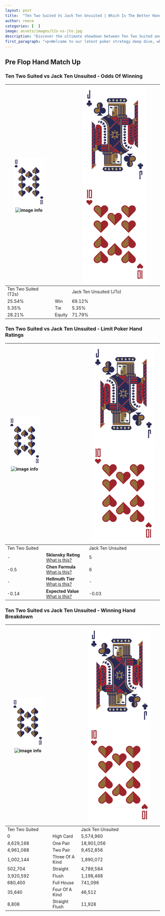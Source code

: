 ```yaml
---
layout: post
title:  "Ten Two Suited Vs Jack Ten Unsuited | Which Is The Better Hand In Poker? A Complete Guide"
author: reece
categories: [  ]
image: assets/images/t2s-vs-jto.jpg
description: "Discover the ultimate showdown between Ten Two Suited and Jack Ten Unsuited in poker! Uncover the odds, strategies, and scenarios where one hand triumphs over the other. Get ready to up your poker game with this thrilling analysis."
first_paragraph: "<p>Welcome to our latest poker strategy deep dive, where we're pitting two distinct hands against each other in a high-stakes showdown: Ten Two Suited vs Jack Ten Unsuited.</p><p>In the dynamic world of poker, every decision counts, and knowing which hand holds the upper hand is key to your success at the table.</p><p>In this article, we'll dissect these two hands, explore the scenarios where one dominates the other, and equip you with the knowledge to make strategic choices that can tip the odds in your favor.</p><p>Get ready to unravel the intriguing dynamics of these poker hands and elevate your game to new heights.</p>"
---
```




[comment]: # (sp0)

## Pre Flop Hand Match Up

<div class="table hand-ratings" markdown="1"> 



### Ten Two Suited vs Jack Ten Unsuited - Odds Of Winning


    
| ![image info](assets/images/hand1/T.png) ![image info](assets/images/hand1/2s.png) |  | ![image info](assets/images/hand2/J.png) ![image info](assets/images/hand2/To.png) |
| -------- | -------- | -------- |
| Ten Two Suited (T2s) |  | Jack Ten Unsuited (JTo) |
| 25.54% | Win | 69.12% |
| 5.35% | Tie | 5.35% |
| 28.21% | Equity | 71.79% |




[comment]: # (sp1)



### Ten Two Suited vs Jack Ten Unsuited - Limit Poker Hand Ratings


    
| ![image info](assets/images/hand1/T.png) ![image info](assets/images/hand1/2s.png) |  | ![image info](assets/images/hand2/J.png) ![image info](assets/images/hand2/To.png) |
| -------- | -------- | -------- |
| Ten Two Suited |  | Jack Ten Unsuited |
| - | **Sklansky Rating** [What is this?](/sklansky-rating-explained) | 5 |
| -0.5 | **Chen Formula** [What is this?](/chen-formula-explained) | 6 |
| - | **Hellmuth Tier** [What is this?](/Hellmuth-tier-explained) | - |
| -0.14 | **Expected Value** [What is this?](/expected-value-explained) | -0.03 |




[comment]: # (sp2)



### Ten Two Suited vs Jack Ten Unsuited - Winning Hand Breakdown


    
| ![image info](assets/images/hand1/T.png) ![image info](assets/images/hand1/2s.png) |  | ![image info](assets/images/hand2/J.png) ![image info](assets/images/hand2/To.png) |
| -------- | -------- | -------- |
| Ten Two Suited |  | Jack Ten Unsuited |
| 0 | High Card | 5,574,960 |
| 4,629,168 | One Pair | 18,901,056 |
| 4,961,088 | Two Pair | 9,452,856 |
| 1,002,144 | Three Of A Kind | 1,890,072 |
| 502,704 | Straight | 4,789,584 |
| 3,920,592 | Flush | 1,198,488 |
| 680,400 | Full House | 741,096 |
| 35,640 | Four Of A Kind | 46,512 |
| 8,808 | Straight Flush | 11,928 |




[comment]: # (sp3)



</div>

[comment]: # (sp4)



[comment]: # (sp5)

